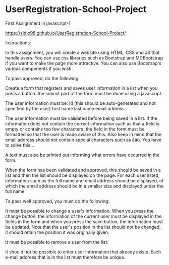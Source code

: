 # UserRegistration-School-Project
First Assignment in javascript-1

https://sidlo98.github.io/UserRegistration-School-Project/

Instructions:

In this assignment, you will create a website using HTML, CSS and JS that handle users. You can use css libraries such as Bootstrap and MDBootstrap if you want to make the page more attractive. You can also use Bootstrap's various components if you wish.

 

To pass approved, do the following:

Create a form that registers and saves user information in a list when you press a button. the submit part of the form must be done using a javascript.

The user information must be:
id (this should be auto-generated and not specified by the user)
first name
last name
email address

The user information must be validated before being saved in a list. If the information does not contain the correct information such as that a field is empty or contains too few characters, the field in the form must be formatted so that the user is made aware of this. Also keep in mind that the email address should not contain special characters such as åäö. You have to solve this ..

A text must also be printed out informing what errors have occurred in the form.

When the form has been validated and approved, this should be saved in a list and then the list should be displayed on the page. For each user listed, information such as the full name and email address should be displayed, of which the email address should be in a smaller size and displayed under the full name

To pass well approved, you must do the following:

It must be possible to change a user's information. When you press the change button, the information of the current user must be displayed in the fields in the form and when you press the save button, the information must be updated. Note that the user's position in the list should not be changed, it should retain the position it was originally given.

It must be possible to remove a user from the list.

It should not be possible to enter user information that already exists. Each e-mail address that is in the list must therefore be unique.
